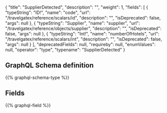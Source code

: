 {
  "title": "SupplierDetected",
  "description": "",
  "weight": 1,
  "fields": [
    {
      "typeString": "ID!",
      "name": "code",
      "url": "/travelgatex/reference/scalars/id",
      "description": "",
      "isDeprecated": false,
      "args": null
    },
    {
      "typeString": "Supplier",
      "name": "supplier",
      "url": "/travelgatex/reference/objects/supplier",
      "description": "",
      "isDeprecated": false,
      "args": null
    },
    {
      "typeString": "Int!",
      "name": "numberOfHotels",
      "url": "/travelgatex/reference/scalars/int",
      "description": "",
      "isDeprecated": false,
      "args": null
    }
  ],
  "deprecatedFields": null,
  "requireby": null,
  "enumValues": null,
  "operator": "type",
  "typename": "SupplierDetected"
}
## GraphQL Schema definition

{{% graphql-schema-type %}}

## Fields

{{% graphql-field %}}
